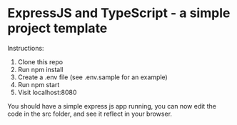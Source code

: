 # ExpressJS and TypeScript - a simple project template

Instructions:

1. Clone this repo
2. Run npm install
3. Create a .env file (see .env.sample for an example)
4. Run npm start
5. Visit localhost:8080

You should have a simple express js app running, you can now edit the code in the src folder, and see it reflect in your browser.